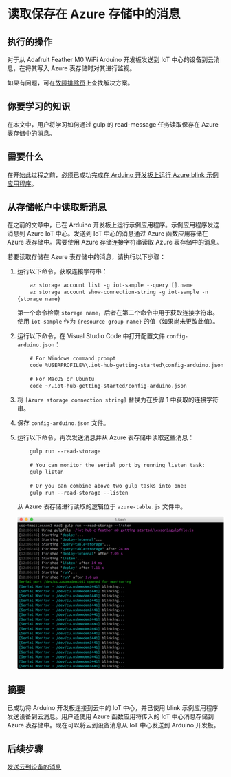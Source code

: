 <properties
    pageTitle="读取保存在 Azure 存储中的消息 | Azure"
    description="在将从设备到云的消息写入 Azure 表存储时，对其进行监视。"
    services="iot-hub"
    documentationcenter=""
    author="shizn"
    manager="timtl"
    tags=""
    keywords="云中的数据, 云数据收集, iot 云服务, iot 数据" />
<tags
    ms.assetid="386083e0-0dbb-48c0-9ac2-4f8fb4590772"
    ms.service="iot-hub"
    ms.devlang="arduino"
    ms.topic="article"
    ms.tgt_pltfrm="na"
    ms.workload="na"
    ms.date="11/13/2016"
    wacn.date="01/23/2017"
    ms.author="xshi" />  


# 读取保存在 Azure 存储中的消息
## 执行的操作
对于从 Adafruit Feather M0 WiFi Arduino 开发板发送到 IoT 中心的设备到云消息，在将其写入 Azure 表存储时对其进行监视。

如果有问题，可在[故障排除页][troubleshooting]上查找解决方案。

## 你要学习的知识
在本文中，用户将学习如何通过 gulp 的 read-message 任务读取保存在 Azure 表存储中的消息。

## 需要什么
在开始此过程之前，必须已成功完成[在 Arduino 开发板上运行 Azure blink 示例应用程序][run-blink-application]。

## 从存储帐户中读取新消息
在之前的文章中，已在 Arduino 开发板上运行示例应用程序。示例应用程序发送消息到 Azure IoT 中心。发送到 IoT 中心的消息通过 Azure 函数应用存储在 Azure 表存储中。需要使用 Azure 存储连接字符串读取 Azure 表存储中的消息。

若要读取存储在 Azure 表存储中的消息，请执行以下步骤：

1. 运行以下命令，获取连接字符串：

   
		   az storage account list -g iot-sample --query [].name
		   az storage account show-connection-string -g iot-sample -n {storage name}
   

    第一个命令检索 `storage name`，后者在第二个命令中用于获取连接字符串。使用 `iot-sample` 作为 `{resource group name}` 的值（如果尚未更改此值）。
    
2. 运行以下命令，在 Visual Studio Code 中打开配置文件 `config-arduino.json`：

   
		   # For Windows command prompt
		   code %USERPROFILE%\.iot-hub-getting-started\config-arduino.json

		   # For MacOS or Ubuntu
		   code ~/.iot-hub-getting-started/config-arduino.json
   
3. 将 `[Azure storage connection string]` 替换为在步骤 1 中获取的连接字符串。
4. 保存 `config-arduino.json` 文件。
5. 运行以下命令，再次发送消息并从 Azure 表存储中读取这些消息：

   
		   gulp run --read-storage

		   # You can monitor the serial port by running listen task:
		   gulp listen

		   # Or you can combine above two gulp tasks into one:
		   gulp run --read-storage --listen
   

    从 Azure 表存储进行读取的逻辑位于 `azure-table.js` 文件中。

    ![gulp run --read-storage][gulp-run]  


## 摘要
已成功将 Arduino 开发板连接到云中的 IoT 中心，并已使用 blink 示例应用程序发送设备到云消息。用户还使用 Azure 函数应用将传入的 IoT 中心消息存储到 Azure 表存储中。现在可以将云到设备消息从 IoT 中心发送到 Arduino 开发板。

## 后续步骤
[发送云到设备的消息][send-cloud-to-device-messages]
<!-- Images and links -->


[troubleshooting]: /documentation/articles/iot-hub-adafruit-feather-m0-wifi-kit-arduino-troubleshooting/
[run-blink-application]: /documentation/articles/iot-hub-adafruit-feather-m0-wifi-kit-arduino-lesson3-run-azure-blink/
[gulp-run]: ./media/iot-hub-adafruit-feather-m0-wifi-lessons/lesson3/gulp_read_message_arduino.png
[send-cloud-to-device-messages]: /documentation/articles/iot-hub-adafruit-feather-m0-wifi-kit-arduino-lesson4-send-cloud-to-device-messages/

<!---HONumber=Mooncake_0116_2017-->